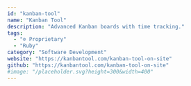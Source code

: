 ```yaml
---
id: "kanban-tool"
name: "Kanban Tool"
description: "Advanced Kanban boards with time tracking."
tags:
  - "⊘ Proprietary"
  - "Ruby"
category: "Software Development"
website: "https://kanbantool.com/kanban-tool-on-site"
github: "https://kanbantool.com/kanban-tool-on-site"
#image: "/placeholder.svg?height=300&width=400"
---
```


